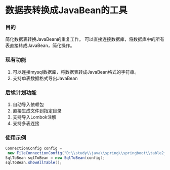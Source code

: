 # 数据表转换成JavaBean的工具

### 目的
简化数据表转换JavaBean的重复工作。
可以直接连接数据库，将数据库中的所有表直接转成JavaBean，简化操作。

### 现有功能
 1. 可以连接mysql数据库，将数据表转成JavaBean格式的字符串。
 2. 支持单表数据格式导出JavaBean
 
### 后续计划功能
   1. 自动导入依赖包
   2. 直接生成文件到指定目录
   3. 支持导入Lombok注解
   4. 支持多表连接
### 使用示例
```java
ConnectionConfig config =
 new FileConnectionConfig("D:\\study\\java\\spring\\springboot\\table2javabean\\src\\main\\resources\\config.properties");
SqlToBean sqlToBean = new SqlToBean(config);
sqlToBean.showAllTable();
```
